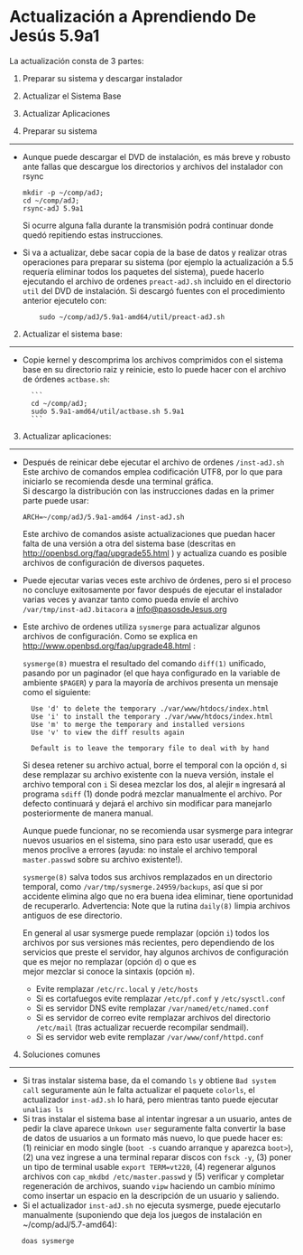 Actualización a Aprendiendo De Jesús 5.9a1
==========================================

La actualización consta de 3 partes:

1. Preparar su sistema y descargar instalador
2. Actualizar el Sistema Base
3. Actualizar Aplicaciones


1. Preparar su sistema
----------------------

* Aunque puede descargar el DVD de instalación, es más breve y robusto ante 
  fallas que descargue los directorios y archivos del instalador con rsync
	```
	mkdir -p ~/comp/adJ;
	cd ~/comp/adJ;
	rsync-adJ 5.9a1
	```

  Si ocurre alguna falla durante la transmisión podrá continuar donde
  quedó repitiendo estas instrucciones.
* Si va a actualizar, debe sacar copia de la base de datos y realizar
  otras operaciones para preparar su sistema (por ejemplo la actualización
  a 5.5 requería eliminar todos los paquetes del sistema), 
  puede hacerlo ejecutando el archivo de ordenes ```preact-adJ.sh```
  incluido en el directorio ```util``` del DVD de instalación.
  Si descargó fuentes con el procedimiento anterior ejecutelo con:

	```
       	sudo ~/comp/adJ/5.9a1-amd64/util/preact-adJ.sh
	```

2. Actualizar el sistema base:
------------------------------
* Copie kernel y descomprima los archivos comprimidos con el sistema base en 
  su directorio raiz y reinicie, esto lo puede hacer con el 
  archivo de órdenes ```actbase.sh```:

		```
		cd ~/comp/adJ; 
		sudo 5.9a1-amd64/util/actbase.sh 5.9a1
		```

3. Actualizar aplicaciones:
---------------------------------------------
* Después de reinicar debe ejecutar  el archivo de ordenes ```/inst-adJ.sh```
  Este archivo de comandos emplea codificación UTF8, por lo que para 
  iniciarlo se recomienda desde una terminal gráfica.  
  Si descargo la distribución con las instrucciones dadas en la primer parte
  puede usar:

	```
	ARCH=~/comp/adJ/5.9a1-amd64 /inst-adJ.sh
	```

  Este archivo de comandos asiste actualizaciones que puedan hacer 
  falta de una versión a otra del sistema base (descritas en
  http://openbsd.org/faq/upgrade55.html ) y actualiza cuando es posible
  archivos de configuración de diversos paquetes.
* Puede ejecutar varias veces este archivo de órdenes, pero si el 
  proceso no concluye exitosamente por favor después de ejecutar
  el instalador varias veces y avanzar tanto como pueda envíe el archivo
  ```/var/tmp/inst-adJ.bitacora``` a info@pasosdeJesus.org
* Este archivo de ordenes utiliza ```sysmerge``` para actualizar algunos 
  archivos de configuración. Como se explica en 
  http://www.openbsd.org/faq/upgrade48.html :

  	```sysmerge(8)``` muestra el resultado del comando ```diff(1)``` 
	unificado, pasando por un paginador (el que haya configurado en la 
	variable de ambiente ```$PAGER```) y para la mayoría de archivos 
	presenta un mensaje como el siguiente:

		Use 'd' to delete the temporary ./var/www/htdocs/index.html
		Use 'i' to install the temporary ./var/www/htdocs/index.html
		Use 'm' to merge the temporary and installed versions
		Use 'v' to view the diff results again
	
		Default is to leave the temporary file to deal with by hand

	Si desea retener su archivo actual, borre el temporal con la opción 
	```d```, si dese remplazar su archivo existente con la nueva versión, 
	instale el archivo temporal con ```i``` Si desea mezclar los dos, 
	al alejir ```m``` ingresará al programa ```sdiff``` (1) donde podrá 
	mezclar manualmente el archivo.  Por defecto continuará y dejará el 
	archivo sin modificar para manejarlo posteriormente de manera manual.
	
	Aunque puede funcionar, no se recomienda usar sysmerge para integrar
	nuevos usuarios en el sistema, sino para esto usar useradd, que es 
	menos proclive a errores (ayuda: no instale el archivo temporal 
	```master.passwd``` sobre su archivo existente!).
	
	```sysmerge(8)``` salva todos sus archivos remplazados en un directorio 
	temporal, como ```/var/tmp/sysmerge.24959/backups```, así que si por 
	accidente elimina algo que no era buena idea eliminar, tiene 
	oportunidad de recuperarlo.  Advertencia: Note que la rutina 
	```daily(8)``` limpia archivos antiguos de ese directorio.
	
	En general al usar sysmerge puede remplazar (opción ```i```) todos los 
	archivos por sus versiones más recientes, pero dependiendo de los 
	servicios que preste el servidor, hay algunos archivos de 
	configuración que es mejor no remplazar (opción ```d```) o que es      
	mejor mezclar si conoce la sintaxis (opción ```m```).

  * Evite remplazar ```/etc/rc.local``` y ```/etc/hosts```
  * Si es cortafuegos evite remplazar ```/etc/pf.conf``` y ```/etc/sysctl.conf```
  * Si es servidor DNS evite remplazar ```/var/named/etc/named.conf```
  * Si es servidor de correo evite remplazar archivos del directorio 
   ```/etc/mail``` (tras actualizar recuerde recompilar sendmail).
  * Si es servidor web evite remplazar ```/var/www/conf/httpd.conf```



4. Soluciones comunes
---------------------

* Si tras instalar sistema base, da el comando ```ls``` y obtiene ```Bad system call``` seguramente aún le falta actualizar el paquete ```colorls```, el actualizador ```inst-adJ.sh``` lo hará, pero mientras tanto puede ejecutar ```unalias ls```
* Si tras instalar el sistema base al intentar ingresar a un usuario, antes de pedir la clave aparece ```Unkown user``` seguramente falta convertir la base de datos de usuarios a un formato más nuevo, lo que puede hacer es: (1) reiniciar en modo single (```boot -s``` cuando arranque y aparezca ```boot>```), (2) una vez ingrese a una terminal reparar discos con ```fsck -y```, (3) poner un tipo de terminal usable ```export TERM=vt220```, (4) regenerar algunos archivos con ```cap_mkdbd /etc/master.passwd``` y (5) verificar y completar regeneración de archivos, suando ```vipw``` haciendo un cambio mínimo como insertar un espacio en la descripción de un usuario y saliendo.
* Si el actualizador  ```inst-adJ.sh``` no ejecuta sysmerge, puede ejecutarlo manualmente (suponiendo que deja los juegos de instalación en ~/comp/adJ/5.7-amd64): 
```
   doas sysmerge 
```
   

